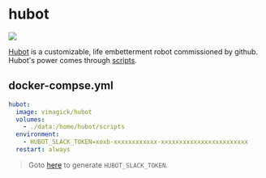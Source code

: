 hubot
=====

![](https://badge.imagelayers.io/vimagick/hubot:latest.svg)

[Hubot][1] is a customizable, life embetterment robot commissioned by github.
Hubot's power comes through [scripts][3].

## docker-compse.yml

```yaml
hubot:
  image: vimagick/hubot
  volumes:
    - ./data:/home/hubot/scripts
  environment:
    - HUBOT_SLACK_TOKEN=xoxb-xxxxxxxxxxxx-xxxxxxxxxxxxxxxxxxxxxxxx
  restart: always
```

> Goto [here][2] to generate `HUBOT_SLACK_TOKEN`.

[1]: https://hubot.github.com/
[2]: https://my.slack.com/services/new/hubot
[3]: https://hubot.github.com/docs/scripting/
